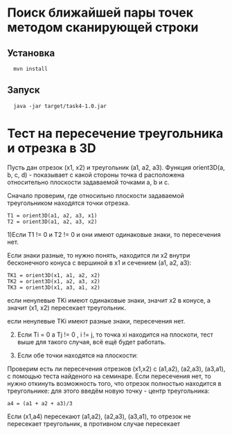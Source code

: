 # Поиск ближайшей пары точек методом сканирующей строки

## Установка
```
  mvn install
```
## Запуск
```
  java -jar target/task4-1.0.jar
```
# Тест на пересечение треугольника и отрезка в 3D

Пусть дан отрезок (x1, x2) и треугольник (a1, a2, a3). Функция orient3D(a, b, c, d) - показывает с какой стороны точка d расположена относительно плоскости задаваемой точками a, b и c. 

  Сначало проверим, где относильно плоскости задаваемой треугольником находятся точки отрезка.
```
T1 = orient3D(a1, a2, a3, x1)
T2 = orient3D(a1, a2, a3, x2)
```
1)Если T1 != 0 и T2 != 0 и они имеют одинаковые знаки, то пересечения нет.

Если знаки разные, то нужно понять, находится ли x2 внутри бесконечного конуса с вершиной в x1 и сечением (a1, a2, a3):
```
TK1 = orient3D(x1, a1, a2, x2)
TK2 = orient3D(x1, a2, a3, x2)
TK3 = orient3D(x1, a3, a1, x2)
```
если ненулевые TKi имеют одинаковые знаки, значит x2 в конусе, а значит (x1, x2) пересекает треугольник.

если ненулевые TKi имеют разные знаки, пересечения нет.
        
2) Если Ti = 0 а Tj != 0 , i != j, то точка xi находится на плоскоти, тест выше для такого случая, всё ещё будет работать.


3) Если обе точки находятся на плоскости:

Проверим есть ли пересечения отрезков (x1,x2) с (a1,a2), (a2,a3), (a3,a1), с помощью теста найденого на семинаре.
Если пересечения нет, то нужно откинуть возможность того, что отрезок полностью находится в треугольнике:
для этого введём новую точку - центр треугольника:
```
a4 = (a1 + a2 + a3)/3
``` 
Если (x1,a4) пересекают (a1,a2), (a2,a3),      (a3,a1), то отрезок не пересекает треугольник, в противном случае пересекает
              
        
